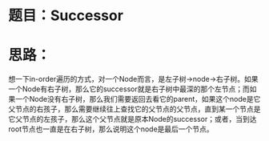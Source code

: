 # 题目：Successor

# 思路：
想一下in-order遍历的方式，对一个Node而言，是左子树->node->右子树。如果一个Node有右子树，那么它的successor就是右子树中最深的那个左节点；而如果一个Node没有右子树，那么我们需要返回去看它的parent，如果这个node是它父节点的右孩子，那么需要继续往上查找它的父节点的父节点，直到某一个节点是它父节点的左孩子，那么这个父节点就是原本Node的successor；或者，当到达root节点也一直是在右子树，那么说明这个node是最后一个节点。
